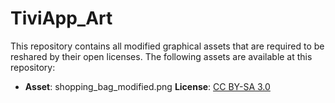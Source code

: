 # TiviApp_Art
This repository contains all modified graphical assets that are required to be reshared by their open licenses.
The following assets are available at this repository:
* **Asset**: shopping_bag_modified.png             **License**: [CC BY-SA 3.0](https://creativecommons.org/licenses/by-sa/3.0/legalcode)
